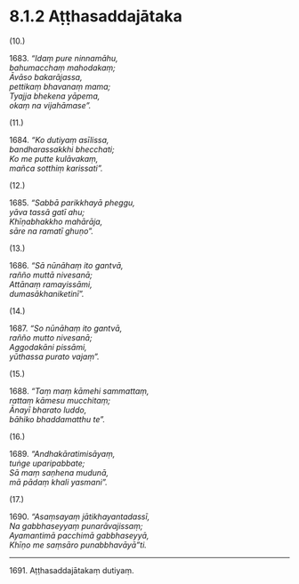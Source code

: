 

# 8.1.2 Aṭṭhasaddajātaka




(10.)

1683\. _“Idaṃ pure ninnamāhu,_  
_bahumacchaṃ mahodakaṃ;_  
_Āvāso bakarājassa,_  
_pettikaṃ bhavanaṃ mama;_  
_Tyajja bhekena yāpema,_  
_okaṃ na vijahāmase”._  


(11.)

1684\. _“Ko dutiyaṃ asīlissa,_  
_bandharassakkhi bhecchati;_  
_Ko me putte kulāvakaṃ,_  
_mañca sotthiṃ karissati”._  


(12.)

1685\. _“Sabbā parikkhayā pheggu,_  
_yāva tassā gatī ahu;_  
_Khīṇabhakkho mahārāja,_  
_sāre na ramatī ghuṇo”._  


(13.)

1686\. _“Sā nūnāhaṃ ito gantvā,_  
_rañño muttā nivesanā;_  
_Attānaṃ ramayissāmi,_  
_dumasākhaniketinī”._  


(14.)

1687\. _“So nūnāhaṃ ito gantvā,_  
_rañño mutto nivesanā;_  
_Aggodakāni pissāmi,_  
_yūthassa purato vajaṃ”._  


(15.)

1688\. _“Taṃ maṃ kāmehi sammattaṃ,_  
_rattaṃ kāmesu mucchitaṃ;_  
_Ānayī bharato luddo,_  
_bāhiko bhaddamatthu te”._  


(16.)

1689\. _“Andhakāratimisāyaṃ,_  
_tuṅge uparipabbate;_  
_Sā maṃ saṇhena mudunā,_  
_mā pādaṃ khali yasmani”._  


(17.)

1690\. _“Asaṃsayaṃ jātikhayantadassī,_  
_Na gabbhaseyyaṃ punarāvajissaṃ;_  
_Ayamantimā pacchimā gabbhaseyyā,_  
_Khīṇo me saṃsāro punabbhavāyā”ti._  


---

1691\. Aṭṭhasaddajātakaṃ dutiyaṃ.





